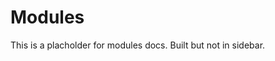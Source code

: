 <Redirect to="modules_main" />

# Modules

This is a placholder for modules docs.
Built but not in sidebar.
